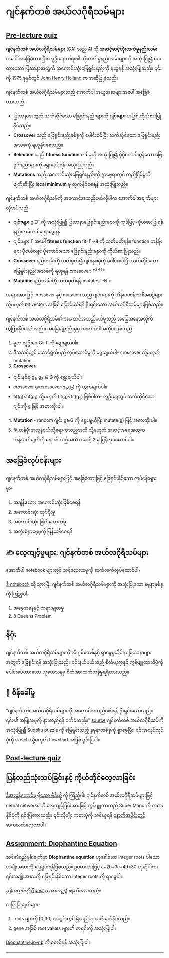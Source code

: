 <!--
CO_OP_TRANSLATOR_METADATA:
{
  "original_hash": "6bbd632dfe6c62e5f66bb51fd78c174a",
  "translation_date": "2025-09-23T15:12:25+00:00",
  "source_file": "lessons/6-Other/21-GeneticAlgorithms/README.md",
  "language_code": "my"
}
-->
# ဂျင်နက်တစ် အယ်လဂိုရီသမ်များ

## [Pre-lecture quiz](https://ff-quizzes.netlify.app/en/ai/quiz/41)

**ဂျင်နက်တစ် အယ်လဂိုရီသမ်များ** (GA) သည် AI ကို **အဆင့်ဆင့်တိုးတက်မှုနည်းလမ်း** အပေါ် အခြေခံထားပြီး၊ လူဦးရေတစ်စု၏ တိုးတက်မှုနည်းလမ်းများကို အသုံးပြု၍ ပေးထားသော ပြဿနာအတွက် အကောင်းဆုံးဖြေရှင်းနည်းကို ရယူရန် အသုံးပြုသည်။ ၎င်းကို 1975 ခုနှစ်တွင် [John Henry Holland](https://wikipedia.org/wiki/John_Henry_Holland) က အဆိုပြုခဲ့သည်။

ဂျင်နက်တစ် အယ်လဂိုရီသမ်များသည် အောက်ပါ အယူအဆများအပေါ် အခြေခံထားသည်-

* ပြဿနာအတွက် သက်ဆိုင်သော ဖြေရှင်းနည်းများကို **ဂျင်းများ** အဖြစ် ကိုယ်စားပြုနိုင်သည်။
* **Crossover** သည် ဖြေရှင်းနည်းနှစ်ခုကို ပေါင်းစပ်ပြီး သက်ဆိုင်သော ဖြေရှင်းနည်းအသစ်ကို ရယူနိုင်စေသည်။
* **Selection** သည် **fitness function** တစ်ခုကို အသုံးပြု၍ ပိုမိုကောင်းမွန်သော ဖြေရှင်းနည်းများကို ရွေးချယ်ရန် အသုံးပြုသည်။
* **Mutations** သည် အကောင်းဆုံးဖြေရှင်းနည်းကို ရှာဖွေရာတွင် တည်ငြိမ်မှုကို ဖျက်ဆီးပြီး **local minimum** မှ ထွက်နိုင်စေရန် အသုံးပြုသည်။

ဂျင်နက်တစ် အယ်လဂိုရီသမ်ကို အကောင်အထည်ဖော်လိုပါက အောက်ပါအချက်များလိုအပ်သည်-

 * **ဂျင်းများ** g&in;&Gamma; ကို အသုံးပြု၍ ပြဿနာဖြေရှင်းနည်းများကို ကုဒ်ဖြင့် ကိုယ်စားပြုရန် နည်းလမ်းတစ်ခု ရှာဖွေရန်
 * ဂျင်းများ &Gamma; အပေါ် **fitness function** fit: &Gamma;&rightarrow;**R** ကို သတ်မှတ်ရန်။ function တန်ဖိုးများ ပိုငယ်လျှင် ပိုကောင်းသော ဖြေရှင်းနည်းများကို ကိုယ်စားပြုသည်။
 * **Crossover** နည်းလမ်းကို သတ်မှတ်၍ ဂျင်းနှစ်ခုကို ပေါင်းစပ်ပြီး သက်ဆိုင်သော ဖြေရှင်းနည်းအသစ်ကို ရယူရန် crossover: &Gamma;<sup>2</sub>&rightarrow;&Gamma;။
 * **Mutation** နည်းလမ်းကို သတ်မှတ်ရန် mutate: &Gamma;&rightarrow;&Gamma;။

အများအားဖြင့် crossover နှင့် mutation သည် ဂျင်းများကို ကိန်းဂဏန်းအစီအစဉ်များ သို့မဟုတ် bit vectors အဖြစ် ပြောင်းလဲရန် ရိုးရှင်းသော အယ်လဂိုရီသမ်များဖြစ်သည်။

ဂျင်နက်တစ် အယ်လဂိုရီသမ်၏ အကောင်အထည်ဖော်မှုသည် အခြေအနေအလိုက် ကွဲပြားနိုင်သော်လည်း၊ အခြေခံဖွဲ့စည်းမှုမှာ အောက်ပါအတိုင်းဖြစ်သည်-

1. မူလ လူဦးရေ G&subset;&Gamma; ကို ရွေးချယ်ပါ။
2. ဒီအဆင့်တွင် ဆောင်ရွက်မည့် လုပ်ဆောင်မှုကို ရွေးချယ်ပါ- crossover သို့မဟုတ် mutation
3. **Crossover**:
  * ဂျင်းနှစ်ခု g<sub>1</sub>, g<sub>2</sub> &in; G ကို ရွေးချယ်ပါ။
  * crossover g=crossover(g<sub>1</sub>,g<sub>2</sub>) ကို တွက်ချက်ပါ။
  * fit(g)<fit(g<sub>1</sub>) သို့မဟုတ် fit(g)<fit(g<sub>2</sub>) ဖြစ်ပါက- လူဦးရေတွင် သက်ဆိုင်သော ဂျင်းကို g ဖြင့် အစားထိုးပါ။
4. **Mutation** - random ဂျင်း g&in;G ကို ရွေးချယ်ပြီး mutate(g) ဖြင့် အစားထိုးပါ။
5. fit တန်ဖိုးအလွန်ငယ်သို့ရောက်သည်အထိ သို့မဟုတ် အဆင့်အရေအတွက်ကန့်သတ်ချက်ကို ရောက်သည်အထိ အဆင့် 2 မှ ပြန်လုပ်ဆောင်ပါ။

## အခြေခံလုပ်ငန်းများ

ဂျင်နက်တစ် အယ်လဂိုရီသမ်များဖြင့် အခြေခံအားဖြင့် ဖြေရှင်းနိုင်သော လုပ်ငန်းများမှာ-

1. အချိန်ဇယား အကောင်းဆုံးဖြစ်စေရန်
1. အကောင်းဆုံး ထုပ်ပိုးမှု
1. အကောင်းဆုံး ဖြတ်တောက်မှု
1. အလုံးစုံရှာဖွေမှုကို မြန်ဆန်စေရန်

## ✍️ လေ့ကျင့်မှုများ: ဂျင်နက်တစ် အယ်လဂိုရီသမ်များ

အောက်ပါ notebook များတွင် သင့်လေ့လာမှုကို ဆက်လက်လုပ်ဆောင်ပါ-

[ဒီ notebook](Genetic.ipynb) သို့ သွားပြီး ဂျင်နက်တစ် အယ်လဂိုရီသမ်များကို အသုံးပြုသော နမူနာနှစ်ခုကို ကြည့်ပါ-

1. အမွေအနေနှင့် တရားမျှတမှု
1. 8 Queens Problem

## နိဂုံး

ဂျင်နက်တစ် အယ်လဂိုရီသမ်များကို လိုဂျစ်စတစ်နှင့် ရှာဖွေမှုဆိုင်ရာ ပြဿနာများအတွက် ဖြေရှင်းရန် အသုံးပြုသည်။ ၎င်းနယ်ပယ်သည် စိတ်ပညာနှင့် ကွန်ပျူတာသိပ္ပံကို ပေါင်းစပ်ထားသော သုတေသနမှ စိတ်အားထက်သန်မှုရရှိထားသည်။

## 🚀 စိန်ခေါ်မှု

"ဂျင်နက်တစ် အယ်လဂိုရီသမ်များကို အကောင်အထည်ဖော်ရန် ရိုးရှင်းသော်လည်း၊ ၎င်း၏ အပြုအမူကို နားလည်ရန် ခက်ခဲသည်။" [source](https://wikipedia.org/wiki/Genetic_algorithm) ဂျင်နက်တစ် အယ်လဂိုရီသမ်ကို အသုံးပြု၍ Sudoku puzzle ကို ဖြေရှင်းသည့် နမူနာတစ်ခုကို ရှာဖွေပြီး၊ ၎င်းအလုပ်လုပ်ပုံကို sketch သို့မဟုတ် flowchart အဖြစ် ရှင်းပြပါ။

## [Post-lecture quiz](https://ff-quizzes.netlify.app/en/ai/quiz/42)

## ပြန်လည်သုံးသပ်ခြင်းနှင့် ကိုယ်တိုင်လေ့လာခြင်း

[ဒီအလွန်ကောင်းမွန်သော ဗီဒီယို](https://www.youtube.com/watch?v=qv6UVOQ0F44) ကို ကြည့်ပါ၊ ဂျင်နက်တစ် အယ်လဂိုရီသမ်များဖြင့် neural networks ကို လေ့ကျင့်ခြင်းအားဖြင့် ကွန်ပျူတာသည် Super Mario ကို ကစားနိုင်ပုံကို ရှင်းပြထားသည်။ ၎င်းလိုမျိုး ကစားပုံကို သင်ယူရန် [နောက်အပိုင်းတွင်](../22-DeepRL/README.md) ဆက်လက်လေ့လာပါ။

## [Assignment: Diophantine Equation](Diophantine.ipynb)

သင်၏ရည်မှန်းချက်မှာ **Diophantine equation** ဟုခေါ်သော integer roots ပါသော အချိုးအစားကို ဖြေရှင်းရန်ဖြစ်သည်။ ဥပမာအားဖြင့် a+2b+3c+4d=30 ဟုဆိုပါက၊ ၎င်းအချိုးအစားကို ဖြေရှင်းနိုင်သော integer roots ကို ရှာဖွေပါ။

*ဤအလုပ်ကို [ဒီ post](https://habr.com/post/128704/) မှ အားကျ၍ ဖန်တီးထားသည်။*

အကြံပြုချက်များ-

1. roots များကို [0;30] အတွင်းတွင် ရှိသည်ဟု သတ်မှတ်နိုင်သည်။
1. gene အဖြစ် root values များ၏ စာရင်းကို အသုံးပြုပါ။

[Diophantine.ipynb](Diophantine.ipynb) ကို စတင်ရန် အသုံးပြုပါ။

---

